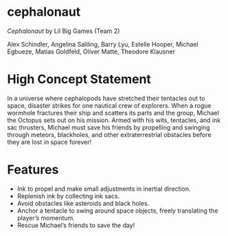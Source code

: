 # cephalonaut

_Cephalonaut_ by Lil Big Games (Team 2) 

Alex Schindler, Angelina Saliling, Barry Lyu, Estelle Hooper, Michael Egbueze, Matias Goldfeld, Oliver Matte, Theodore Klausner

# High Concept Statement
In a universe where cephalopods have stretched their tentacles out to space, disaster strikes for one nautical crew of explorers. When a rogue wormhole fractures their ship and scatters its parts and the group, Michael the Octopus sets out on his mission. Armed with his wits, tentacles, and ink sac thrusters, Michael must save his friends by propelling and swinging through meteors, blackholes, and other extraterrestrial obstacles before they are lost in space forever!

# Features
- Ink to propel and make small adjustments in inertial direction.
- Replenish ink by collecting ink sacs.
- Avoid obstacles like asteroids and black holes.
- Anchor a tentacle to swing around space objects, freely translating the player’s momentum.
- Rescue Michael’s friends to save the day!


